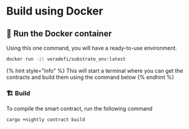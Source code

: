 # Build using Docker

## 🐋 Run the Docker container

Using this one command, you will have a ready-to-use environment.

```bash
docker run -it veradefi/substrate_env:latest
```

{% hint style="info" %}
This will start a terminal where you can get the contracts and build them using the command below
{% endhint %}

### 🏗️ Build

To compile the smart contract, run the following command

```bash
cargo +nightly contract build
```

### 

